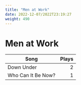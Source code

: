 ```yaml
---
title: "Men at Work"
date: 2022-12-07/2022T23:19:27
weight: 490
---
```


# Men at Work

 Song | Plays 
----- | -----:
Down Under | 2
Who Can It Be Now? | 1
